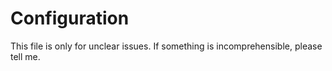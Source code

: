 # Configuration

This file is only for unclear issues. If something is incomprehensible, please tell me.
